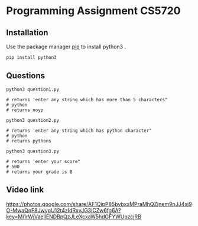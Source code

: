 # Programming Assignment CS5720


## Installation

Use the package manager [pip](https://pip.pypa.io/en/stable/) to install 
python3 .

```bash
pip install python3
```

## Questions

```
python3 question1.py

# returns 'enter any string which has more than 5 characters"
# python
# returns noyp

python3 question2.py

# returns 'enter any string which has python character"
# python
# returns pythons

python3 question3.py

# returns 'enter your score"
# 500
# returns your grade is B 

```
## Video link 
  https://photos.google.com/share/AF1QipP85bvbxxMPraMhQZjnem9nJJ4xj9O-MwaQnF8JwypU12t4zIdRxvJG3jCZw6fg6A?key=Mi1rWjVaellENDBpQzJLeXcxaW5hdGFYWUpzcjRB
